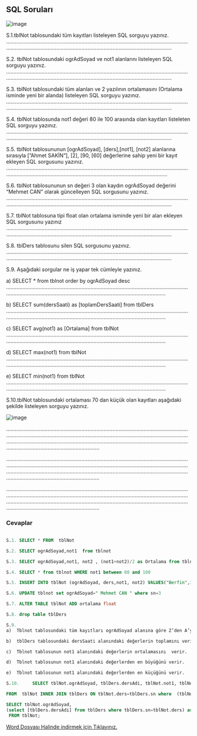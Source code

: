 ## SQL Soruları ##

![image](https://user-images.githubusercontent.com/28144917/165273746-dff53195-7400-4e1d-8307-c299e15cd0ab.png)

S.1.tblNot tablosundaki tüm kayıtları listeleyen SQL sorguyu yazınız.
……………………………………………………………………………………………………………………………………………………………………………………………………………….

S.2. tblNot tablosundaki ogrAdSoyad ve not1  alanlarını  listeleyen SQL sorguyu yazınız.
……………………………………………………………………………………………………………………………………………………………………………………………………………….

S.3. tblNot tablosundaki tüm alanları ve 2 yazılının ortalamasını (Ortalama isminde yeni bir alanda) listeleyen SQL sorguyu yazınız.
……………………………………………………………………………………………………………………………………………………………………………………………………………….

S.4. tblNot tablosunda not1 değeri 80 ile 100 arasında olan kayıtları listeleten SQL sorguyu yazınız.
……………………………………………………………………………………………………………………………………………………………………………………………………………….

S.5. tblNot tablosununun [ogrAdSoyad], [ders],[not1], [not2]   alanlarına sırasıyla  [”Ahmet SAKİN”], [2], [90, [60] değerlerine sahip  yeni bir kayıt ekleyen SQL sorgusunu yazınız.
…………………………………………………………………………………………………………………………………………………………………………………………………………….

S.6. tblNot tablosununun sn değeri 3 olan kaydın ogrAdSoyad değerini “Mehmet CAN” olarak güncelleyen SQL sorgusunu yazınız.
……………………………………………………………………………………………………………………………………………………………………………………………………………….

S.7. tblNot tablosuna tipi float olan ortalama isminde yeni bir alan ekleyen SQL sorgusunu yazınız
……………………………………………………………………………………………………………………………………………………………………………………………………………….

S.8. tblDers tablosunu silen SQL sorgusunu yazınız.
……………………………………………………………………………………………………………………………………………………………………………………………………………….

S.9. Aşağıdaki sorgular ne iş yapar tek cümleyle yazınız.

a)	SELECT * from tblnot order by ogrAdSoyad desc
……………………………………………………………………………………………………………………………………………..…………………………………………………………….

b)	SELECT sum(dersSaati) as [toplamDersSaati] from tblDers
   ……………………………………………………………………………………………………………………………………………………………..…………………………………………….
   
c)	SELECT avg(not1) as [Ortalama] from tblNot
   ………………………………………………………………………………………………………………………………………………………………………..………………………………….
   
d)	SELECT max(not1)  from tblNot
……………………………………………………………………………………………………………………………………………………………………………..…………………………….

e)	SELECT min(not1)  from tblNot
   …………………………………………………………………………………………………………………………..……………………………………………………………………………….
  
  S.10.tblNot tablosundaki ortalaması 70 dan küçük olan kayıtları aşağıdaki şekilde listeleyen sorguyu yazınız.
  
  ![image](https://user-images.githubusercontent.com/28144917/165274246-dea199ef-edd2-4426-a0a9-b2266263e248.png)
  
  ………………………………………………………………………………………………………………………………………………………………………………………………………………………………………………………………………………………………………………………………………………………………………………………………
  
  ………………………………………………………………………………………………………………………………………………………………………………………………………………………………………………………………………………………………………………………………………………………………………………………………
  
  ………………………………………………………………………………………………………………………………………………………………………………………………………………………………………………………………………………………………………………………………………………………………………………………………

  ### Cevaplar ###
  
```sql
  
S.1. SELECT * FROM  tblNot

S.2. SELECT ogrAdSoyad,not1  from tblnot

S.3. SELECT ogrAdSoyad,not1, not2 , (not1+not2)/2 as Ortalama from tblnot

S.4. SELECT * from tblnot WHERE not1 between 80 and 100

S.5. INSERT INTO tblNot (ogrAdSoyad, ders,not1, not2) VALUES("Berfin",3,78,99)

S.6. UPDATE tblnot set ogrAdSoyad=" Mehmet CAN " where sn=3

S.7. ALTER TABLE tblNot ADD ortalama float

S.8. drop table tblDers

S.9. 
a)	Tblnot tablosundaki tüm kayıtları ogrAdSoyad alanına göre Z’den A’ya listeler

b)	tblDers tablosundaki dersSaati alanındaki değerlerin toplamını verir.

c)	Tblnot tablosunun not1 alanındaki değerlerin ortalamasını  verir.

d)	Tblnot tablosunun not1 alanındaki değerlerden en büyüğünü verir.

e)	Tblnot tablosunun not1 alanındaki değerlerden en küçüğünü verir.

S.10.     SELECT tblNot.ogrAdSoyad, tblDers.dersAdi, tblNot.not1, tblNot.not2

FROM  tblNot INNER JOIN tblDers ON tblNot.ders=tblDers.sn where  (tblNot.not1+tblNot.not2)/2<70

SELECT tblNot.ogrAdSoyad,
(select [tblDers.dersAdi] from tblDers where tblDers.sn=tblNot.ders) as DersAdi
 FROM tblNot;

```


[Word Dosyası Halinde indirmek için Tıklayınız.](https://github.com/sahinmansuroglu/NtpDersiDonem2/files/8562020/SQLsORU.docx)
